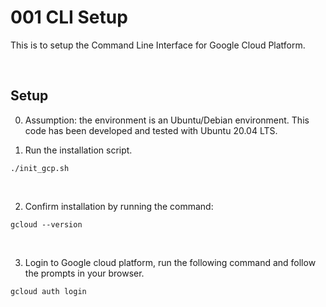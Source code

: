 # 001 CLI Setup

This is to setup the Command Line Interface for Google Cloud Platform.

</br>

## Setup

0. Assumption: the environment is an Ubuntu/Debian environment. This code has been developed and tested with Ubuntu 20.04 LTS.

1. Run the installation script.

```
./init_gcp.sh
```

</br>

2. Confirm installation by running the command:

```
gcloud --version
```

</br>

3. Login to Google cloud platform, run the following command and follow the prompts in your browser.   

```
gcloud auth login
```